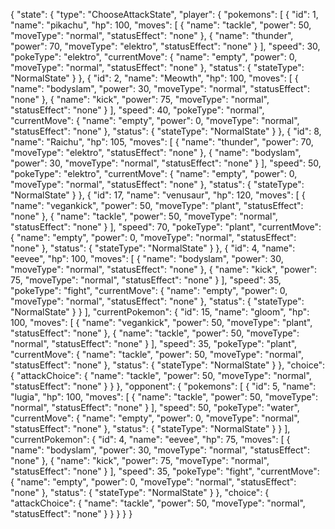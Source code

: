 {
  "state": {
    "type": "ChooseAttackState",
    "player": {
      "pokemons": [
        {
          "id": 1,
          "name": "pikachu",
          "hp": 100,
          "moves": [
            {
              "name": "tackle",
              "power": 50,
              "moveType": "normal",
              "statusEffect": "none"
            },
            {
              "name": "thunder",
              "power": 70,
              "moveType": "elektro",
              "statusEffect": "none"
            }
          ],
          "speed": 30,
          "pokeType": "elektro",
          "currentMove": {
            "name": "empty",
            "power": 0,
            "moveType": "normal",
            "statusEffect": "none"
          },
          "status": {
            "stateType": "NormalState"
          }
        },
        {
          "id": 2,
          "name": "Meowth",
          "hp": 100,
          "moves": [
            {
              "name": "bodyslam",
              "power": 30,
              "moveType": "normal",
              "statusEffect": "none"
            },
            {
              "name": "kick",
              "power": 75,
              "moveType": "normal",
              "statusEffect": "none"
            }
          ],
          "speed": 40,
          "pokeType": "normal",
          "currentMove": {
            "name": "empty",
            "power": 0,
            "moveType": "normal",
            "statusEffect": "none"
          },
          "status": {
            "stateType": "NormalState"
          }
        },
        {
          "id": 8,
          "name": "Raichu",
          "hp": 105,
          "moves": [
            {
              "name": "thunder",
              "power": 70,
              "moveType": "elektro",
              "statusEffect": "none"
            },
            {
              "name": "bodyslam",
              "power": 30,
              "moveType": "normal",
              "statusEffect": "none"
            }
          ],
          "speed": 50,
          "pokeType": "elektro",
          "currentMove": {
            "name": "empty",
            "power": 0,
            "moveType": "normal",
            "statusEffect": "none"
          },
          "status": {
            "stateType": "NormalState"
          }
        },
        {
          "id": 17,
          "name": "venusaur",
          "hp": 120,
          "moves": [
            {
              "name": "vegankick",
              "power": 50,
              "moveType": "plant",
              "statusEffect": "none"
            },
            {
              "name": "tackle",
              "power": 50,
              "moveType": "normal",
              "statusEffect": "none"
            }
          ],
          "speed": 70,
          "pokeType": "plant",
          "currentMove": {
            "name": "empty",
            "power": 0,
            "moveType": "normal",
            "statusEffect": "none"
          },
          "status": {
            "stateType": "NormalState"
          }
        },
        {
          "id": 4,
          "name": "eevee",
          "hp": 100,
          "moves": [
            {
              "name": "bodyslam",
              "power": 30,
              "moveType": "normal",
              "statusEffect": "none"
            },
            {
              "name": "kick",
              "power": 75,
              "moveType": "normal",
              "statusEffect": "none"
            }
          ],
          "speed": 35,
          "pokeType": "fight",
          "currentMove": {
            "name": "empty",
            "power": 0,
            "moveType": "normal",
            "statusEffect": "none"
          },
          "status": {
            "stateType": "NormalState"
          }
        }
      ],
      "currentPokemon": {
        "id": 15,
        "name": "gloom",
        "hp": 100,
        "moves": [
          {
            "name": "vegankick",
            "power": 50,
            "moveType": "plant",
            "statusEffect": "none"
          },
          {
            "name": "tackle",
            "power": 50,
            "moveType": "normal",
            "statusEffect": "none"
          }
        ],
        "speed": 35,
        "pokeType": "plant",
        "currentMove": {
          "name": "tackle",
          "power": 50,
          "moveType": "normal",
          "statusEffect": "none"
        },
        "status": {
          "stateType": "NormalState"
        }
      },
      "choice": {
        "attackChoice": {
          "name": "tackle",
          "power": 50,
          "moveType": "normal",
          "statusEffect": "none"
        }
      }
    },
    "opponent": {
      "pokemons": [
        {
          "id": 5,
          "name": "lugia",
          "hp": 100,
          "moves": [
            {
              "name": "tackle",
              "power": 50,
              "moveType": "normal",
              "statusEffect": "none"
            }
          ],
          "speed": 50,
          "pokeType": "water",
          "currentMove": {
            "name": "empty",
            "power": 0,
            "moveType": "normal",
            "statusEffect": "none"
          },
          "status": {
            "stateType": "NormalState"
          }
        }
      ],
      "currentPokemon": {
        "id": 4,
        "name": "eevee",
        "hp": 75,
        "moves": [
          {
            "name": "bodyslam",
            "power": 30,
            "moveType": "normal",
            "statusEffect": "none"
          },
          {
            "name": "kick",
            "power": 75,
            "moveType": "normal",
            "statusEffect": "none"
          }
        ],
        "speed": 35,
        "pokeType": "fight",
        "currentMove": {
          "name": "empty",
          "power": 0,
          "moveType": "normal",
          "statusEffect": "none"
        },
        "status": {
          "stateType": "NormalState"
        }
      },
      "choice": {
        "attackChoice": {
          "name": "tackle",
          "power": 50,
          "moveType": "normal",
          "statusEffect": "none"
        }
      }
    }
  }
}